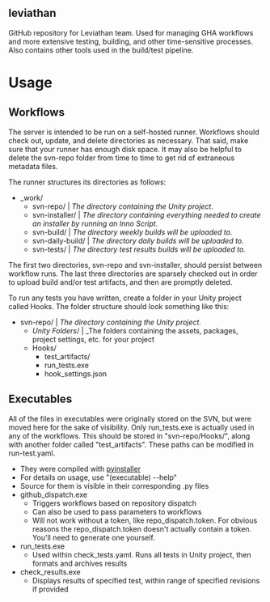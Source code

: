 ## leviathan
GitHub repository for Leviathan team. Used for managing GHA workflows and more extensive testing, building, and other time-sensitive processes.
Also contains other tools used in the build/test pipeline.

# Usage
## Workflows
The server is intended to be run on a self-hosted runner. Workflows should check out, update, and delete directories as necessary. That said, make sure that your runner has enough disk space. It may also be helpful to delete the svn-repo folder from time to time to get rid of extraneous metadata files.

The runner structures its directories as follows:
- _work/
    - svn-repo/             | _The directory containing the Unity project._
    - svn-installer/        | _The directory containing everything needed to create an installer by running an Inno Script._
    - svn-build/            | _The directory weekly builds will be uploaded to._
    - svn-daily-build/      | _The directory daily builds will be uploaded to._
    - svn-tests/            | _The directory test results builds will be uploaded to._

The first two directories, svn-repo and svn-installer, should persist between workflow runs. 
The last three directories are sparsely checked out in order to upload build and/or test artifacts, and then are promptly deleted.

To run any tests you have written, create a folder in your Unity project called Hooks. The folder structure should look something like this:
- svn-repo/                 | _The directory containing the Unity project._
    - _Unity Folders_/      | _The folders containing the assets, packages, project settings, etc. for your project
    - Hooks/
        - test_artifacts/
        - run_tests.exe
        - hook_settings.json

## Executables
All of the files in executables were originally stored on the SVN, but were moved here for the sake of visibility. Only run_tests.exe is actually used in any of the workflows. This should be stored in "svn-repo/Hooks/", along with another folder called "test_artifacts". These paths can be modified in run-test.yaml.
- They were compiled with [pyinstaller](https://pyinstaller.org/en/stable/)
- For details on usage, use "(executable) --help"
- Source for them is visible in their corresponding .py files
- github_dispatch.exe
    - Triggers workflows based on repository dispatch
    - Can also be used to pass parameters to workflows
    - Will not work without a token, like repo_dispatch.token. For obvious reasons the repo_dispatch.token doesn't actually contain a token. You'll need to generate one yourself.
- run_tests.exe
    - Used within check_tests.yaml. Runs all tests in Unity project, then formats and archives results
- check_results.exe
    - Displays results of specified test, within range of specified revisions if provided
    

